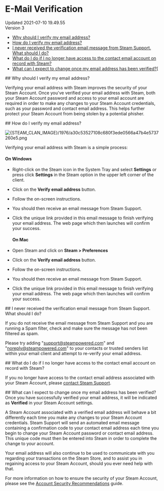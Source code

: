 # E-Mail Verification
Updated 2021-07-10 19.49.55  
Version 3  

* [Why should I verify my email address?](#why)
* [How do I verify my email address?](#verify)
* [I never received the verification email message from Steam Support. What should I do?](#noemail)
* [What do I do if I no longer have access to the contact email account on record with Steam?](#lostemail)
* [What can I expect to change once my email address has been verified?](#change)[

  
  
[](id=why)## Why should I verify my email address?
  
Verifying your email address with Steam improves the security of your Steam Account. Once you've verified your email address with Steam, both your Steam Account password and access to your email account are required in order to make any changes to your Steam Account credentials, such as your password and contact email address. This helps further protect your Steam Account from being stolen by a potential phisher.  
  
  
[](id=verify)## How do I verify my email address?
  
  
![{STEAM_CLAN_IMAGE}/1976/a30c53527108c680f3ede0566a47b4e5737260e5.png]({STEAM_CLAN_IMAGE}/1976/a30c53527108c680f3ede0566a47b4e5737260e5.png)  
  
Verifying your email address with Steam is a simple process:  
  
#### On Windows
  

* Right-click on the Steam icon in the System Tray and select **Settings** or press click **Settings** in the Steam option in the upper left corner of the client.
* Click on the **Verify email address** button.
* Follow the on-screen instructions.
* You should then receive an email message from Steam Support.
* Click the unique link provided in this email message to finish verifying your email address. The web page which then launches will confirm your success.

  #### On Mac
  

* Open Steam and click on **Steam > Preferences**
* Click on the **Verify email address** button.
* Follow the on-screen instructions.
* You should then receive an email message from Steam Support.
* Click the unique link provided in this email message to finish verifying your email address. The web page which then launches will confirm your success.

  
  
[](id=noemail)## I never received the verification email message from Steam Support. What should I do?
  
If you do not receive the email message from Steam Support and you are running a Spam filter, check and make sure the message has not been filtered as spam.  
  
Please try adding "support@steampowered.com" and "noreply@steampowered.com" to your contacts or trusted senders list within your email client and attempt to re-verify your email address.  
  
  
[](id=lostemail)## What do I do if I no longer have access to the contact email account on record with Steam?
  
If you no longer have access to the contact email address associated with your Steam Account, please [contact Steam Support](https://help.steampowered.com/en/faqs/view/6F69-0324-B2DB-6E7E).  
  
  
[](id=change)## What can I expect to change once my email address has been verified?
Once you have successfully verified your email address, it will be indicated as **Verified** in your Steam Account settings.  
  
A Steam Account associated with a verified email address will behave a bit differently each time you make any changes to your Steam Account credentials. Steam Support will send an automated email message containing a confirmation code to your contact email address each time you begin to change your Steam Account password  or contact email address. This unique code must then be entered into Steam in order to complete the change to your account.  
  
Your email address will also continue to be used to communicate with you regarding your transactions on the Steam Store, and to assist you in regaining access to your Steam Account, should you ever need help with that.  
  
For more information on how to ensure the security of your Steam Account, please see the [Account Security Recommendations](https://help.steampowered.com/en/faqs/view/6639-EB3C-EC79-FF60) guide.